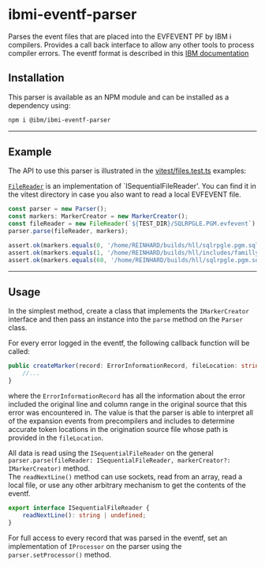 # ibmi-eventf-parser
Parses the event files that are placed into the EVFEVENT PF by IBM i compilers.  Provides a call back interface to allow any other tools to process compiler errors.
The eventf format is described in this [IBM documentation](https://www.ibm.com/docs/en/rdfi/9.8.0?topic=reference-events-file-format)

## Installation
This parser is available as an NPM module and can be installed as a dependency using:

```bash
npm i @ibm/ibmi-eventf-parser
```

---

## Example
The API to use this parser is illustrated in the [vitest/files.test.ts](./vitest/files.test.ts) examples:

[`FileReader`](./vitest/FileReader.ts)  is an implementation of `ISequentialFileReader'. 
You can find it in the vitest directory in case you also want to read a local EVFEVENT file.

```typescript
const parser = new Parser();
const markers: MarkerCreator = new MarkerCreator();
const fileReader = new FileReader(`${TEST_DIR}/SQLRPGLE.PGM.evfevent`);
parser.parse(fileReader, markers);

assert.ok(markers.equals(0, '/home/REINHARD/builds/hll/sqlrpgle.pgm.sqlrpgle', 328, 'Precompile option COMMIT changed by SET OPTION statement.'));
assert.ok(markers.equals(1, '/home/REINHARD/builds/hll/includes/familly.rpgleinc', 23, 'The Definition-Type entry is not valid; defaults to parameter definition.'));
assert.ok(markers.equals(60, '/home/REINHARD/builds/hll/sqlrpgle.pgm.sqlrpgle', 0, 'Compilation stopped. Severity 30 errors found in program.'));
```

---

## Usage
In the simplest method, create a class that implements the `IMarkerCreator` interface and then pass an instance into the `parse` method on the `Parser` class.

For every error logged in the eventf, the following callback function will be called:

```typescript
public createMarker(record: ErrorInformationRecord, fileLocation: string, isReadOnly: string) {
    //...
}
```

where the `ErrorInformationRecord` has all the information about the error included the original line and column range in the original source that this error was encountered in.  The value is that the parser is able to interpret all of the expansion events from precompilers and includes to determine accurate token locations in the origination source file whose path is provided in the `fileLocation`.

All data is read using the `ISequentialFileReader` on the general `parser.parse(fileReader: ISequentialFileReader, markerCreator?: IMarkerCreator)` method.  
The `readNextLine()` method can use sockets, read from an array, read a local file, or use any other arbitrary mechanism to get the contents of the eventf.

```typescript
export interface ISequentialFileReader {
	readNextLine(): string | undefined;
}
```

For full access to every record that was parsed in the eventf, set an implementation of `IProcessor` on the parser using the  `parser.setProcessor()` method. 
